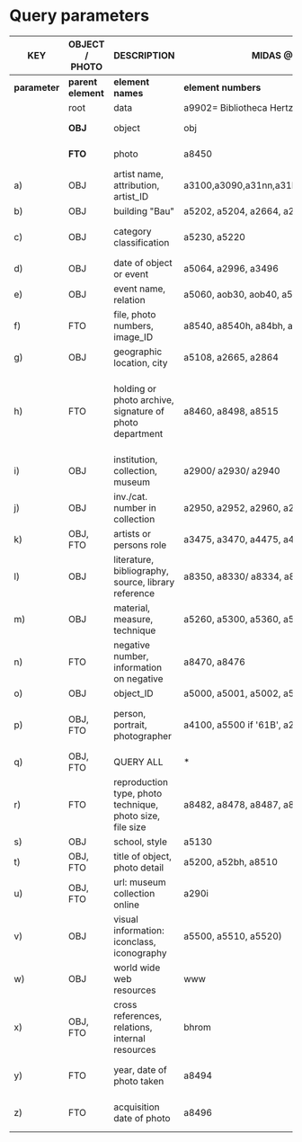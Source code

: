 # Query parameters
|  KEY | OBJECT / PHOTO | DESCRIPTION | MIDAS @ MPI BH ROME| CIDOC/CRM; SCHEDA F ETC.
| ------------- | ------------- | -------- | -------- | -------- |
| __parameter__ | __parent element__ | __element names__ | __element numbers__ | __element references__ |
|  | root | data | a9902= Bibliotheca Hertziana | __photographic collection__ |
|  | __OBJ__ | object | obj | __E22 'Man-Made Work of Art'; OG: OGGETTO__ |
|  | __FTO__ | photo | a8450 | __E73 'Information Object'; INV: INVENTARIO__ |
|a)|OBJ|artist name, attribution, artist_ID|a3100,a3090,a31nn,a31bh,a3105,a3000,a30gn,a28gn|E21 'Artist'; AUTN: AUTORE - Nome scelto|
|b)|OBJ|building "Bau"|a5202, a5204, a2664, a2684||
|c)|OBJ|category classification|a5230, a5220|E55 'Type_Object/Type_Class'; SGT: SOGGETTO|
|d)|OBJ|date of object or event|a5064, a2996, a3496|E52 'Date_Object'|
|e)|OBJ|event name, relation|a5060, aob30, aob40, a5007|E22 'Relation To Work Of Art'|
|f)|FTO|file, photo numbers, image_ID|a8540, a8540h, a84bh, a85bh, a8472|E42 'Identifier'; INVT: Numero di inventario di categoria|
|g)|OBJ|geographic location, city|a5108, a2665, a2864|E44 'Place Appellation'|
|h)|FTO|holding or photo archive, signature of photo department|a8460, a8498, a8515|E19 'Photo Subcollection'; UBFC: UBICAZIONE FOTO - Collocazione, INVC: INVENTARIO - Collocazione dell'inventario|
|i)|OBJ|institution, collection, museum|a2900/ a2930/ a2940|E53 'Collection', E78 'Collection Name'|
|j)|OBJ|inv./cat. number in collection|a2950, a2952, a2960, a2962, a9075|E31 'ID_Catalogue'|
|k)|OBJ, FTO|artists or persons role|a3475, a3470, a4475, a4485, 'photographer' if a8490|E12 'Production'|
|l)|OBJ|literature, bibliography, source, library reference|a8350, a8330/ a8334, a8150||
|m)|OBJ|material, measure, technique|a5260, a5300, a5360, a5358||
|n)|FTO|negative number, information on negative|a8470, a8476||
|o)|OBJ|object_ID|a5000, a5001, a5002, a5003,a50gn|E42 'ID_OBJ'|
|p)|OBJ, FTO|person, portrait, photographer|a4100, a5500 if '61B', a2910, a8490 |E39 'Actor/Owner'; AUFN: AUTORE DELLA FOTOGRAFIA - Nome scelto|
|q)|OBJ, FTO|QUERY ALL|\*||
|r)|FTO|reproduction type, photo technique, photo size, file size|a8482, a8478, a8487, a8480, a8542||
|s)|OBJ|school, style|a5130||
|t)|OBJ, FTO|title of object, photo detail|a5200, a52bh, a8510|E35 'Title'; SGL: SOGGETTO TITOLO|
|u)|OBJ, FTO|url: museum collection online|a290i||
|v)|OBJ|visual information: iconclass, iconography|a5500, a5510, a5520)||
|w)|OBJ|world wide web resources|www||
|x)|OBJ, FTO|cross references, relations, internal resources|bhrom||
|y)|FTO|year, date of photo taken|a8494|E52 'Date_Photo'; LRD: LUOGO E DATA DELLA RIPRESA - Data"|
|z)|FTO|acquisition date of photo|a8496|E52 'Date of Acquisition'; INVD: INVENTARIO - Data di inventariazione|
